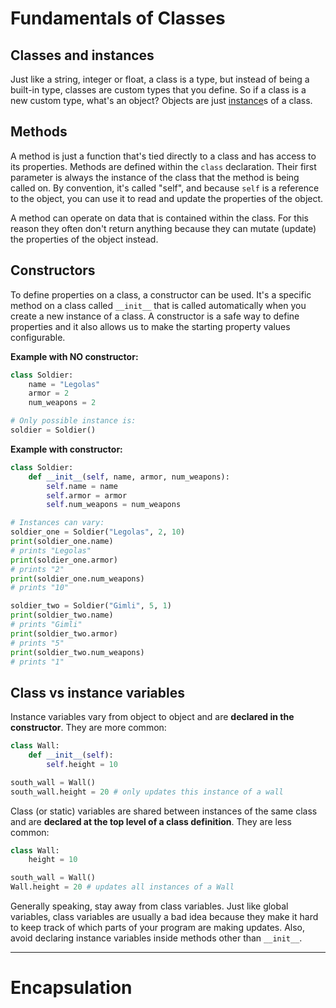# Fundamentals of Classes

## Classes and instances

Just like a string, integer or float, a class is a type, but instead of being a built-in type, classes are custom types that you define. So if a class is a new custom type, what's an object? Objects are just [instance](https://stackoverflow.com/questions/20461907/what-is-meaning-of-instance-in-programming/79673597#79673597)s of a class.

## Methods

A method is just a function that's tied directly to a class and has access to its properties. Methods are defined within the `class` declaration. Their first parameter is always the instance of the class that the method is being called on. By convention, it's called "self", and because `self` is a reference to the object, you can use it to read and update the properties of the object.

A method can operate on data that is contained within the class. For this reason they often don't return anything because they can mutate (update) the properties of the object instead.

## Constructors

To define properties on a class, a constructor can be used.  It's a specific method on a class called `__init__` that is called automatically when you create a new instance of a class. A constructor is a safe way to define properties and it also allows us to make the starting property values configurable.

**Example with NO constructor:**
```python
class Soldier:
    name = "Legolas"
    armor = 2
    num_weapons = 2

# Only possible instance is:
soldier = Soldier()
```

**Example with constructor:**
```python
class Soldier:
    def __init__(self, name, armor, num_weapons):
        self.name = name
        self.armor = armor
        self.num_weapons = num_weapons

# Instances can vary:
soldier_one = Soldier("Legolas", 2, 10)
print(soldier_one.name)
# prints "Legolas"
print(soldier_one.armor)
# prints "2"
print(soldier_one.num_weapons)
# prints "10"

soldier_two = Soldier("Gimli", 5, 1)
print(soldier_two.name)
# prints "Gimli"
print(soldier_two.armor)
# prints "5"
print(soldier_two.num_weapons)
# prints "1"
```

## Class vs instance variables

Instance variables vary from object to object and are **declared in the constructor**. They are more common:
```python
class Wall:
    def __init__(self):
        self.height = 10 

south_wall = Wall()
south_wall.height = 20 # only updates this instance of a wall
```

Class (or static) variables are shared between instances of the same class and are **declared at the top level of a class definition**. They are less common:
```python
class Wall:
    height = 10 

south_wall = Wall()
Wall.height = 20 # updates all instances of a Wall
```

Generally speaking, stay away from class variables. Just like global variables, class variables are usually a bad idea because they make it hard to keep track of which parts of your program are making updates. Also, avoid declaring instance variables inside methods other than `__init__`.

---

# Encapsulation

